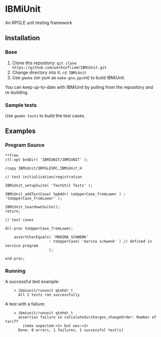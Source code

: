 # IBMiUnit

An RPGLE unit testing framework 

## Installation

### Base

1. Clone this repository: `git clone https://github.com/worksofliam/IBMiUnit.git`
2. Change directory into it: `cd IBMiUnit`
3. Use `gmake` (on yum as `make-gnu.ppc64`) to build IBMiUnit.

You can keep up-to-date with IBMiUnit by pulling from the repository and re-building.

### Sample tests

Use `gmake tests` to build the test cases.

## Examples

### Program Source

```rpgle
**free
ctl-opt bndDir( 'IBMIUNIT/IBMIUNIT' );

/copy IBMiUnit/QRPGLESRC,IBMiUnit_H

// test initialization/registration

IBMiUnit_setupSuite( 'TextUtil Tests' );

IBMiUnit_addTestCase( %pAddr( toUpperCase_fromLower ) : 'toUpperCase_fromLower' );

IBMiUnit_teardownSuite();
return;

// test cases

dcl-proc toUpperCase_fromLower;

    assertCharEquals( 'MARINA SCHWENK'
                    : toUpperCase( 'marina schwenk' ) // defined in service program
                    );

end-proc;
```

### Running

A successful test example:

```
    > ibmiunit/rununit qtehdr_t
      All 2 tests ran successfully
```

A test with a failure:

```
    > ibmiunit/rununit qtehdr_t                                             
      assertion failure in calculateSurcharges_changeOrder: Number of tariff
        items expected:<1> but was:<2>                                      
      Done: 0 errors, 1 failures, 1 successful test(s)
```
